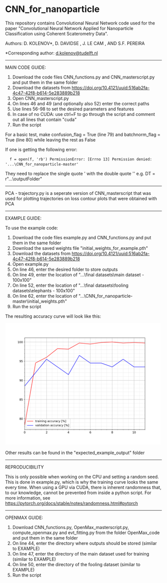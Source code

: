 # CNN_for_nanoparticle
This repository contains Convolutional Neural Network code used for the paper "Convolutional Neural Network Applied for Nanoparticle Classification using Coherent Scaterometry Data". 

Authors: D. KOLENOV*, D. DAVIDSE , J. LE CAM , AND S.F. PEREIRA

*Corresponding author: d.kolenov@tudelft.nl

----------------------------------------------------------------------------------------------------------------------------------

MAIN CODE GUIDE:

1. Download the code files CNN_functions.py and CNN_masterscript.py and put them in the same folder
2. Download the datasets from https://doi.org/10.4121/uuid:516ab2fa-4c47-42f8-b614-5e283889b218
3. Open CNN_masterscript.py
2. On lines 46 and 49 (and optionally also 52) enter the correct paths
3. Use lines 56-98 to set the desired parameters and features
4. In case of no CUDA: use ctrl+F to go through the script and comment out all lines that contain "cuda"
5. Run the script

For a basic test, make confusion_flag = True (line 79) and batchnorm_flag = True (line 80) while leaving the rest as False

If one is getting the following error:
 
      f = open(f, 'rb') PermissionError: [Errno 13] Permission denied: '...\CNN_for_nanoparticle-master'
 
They need to replace the single quote ' with the double quote ''
e.g.
DT = r"...\outputFolder"

----------------------------------------------------------------------------------------------------------------------------------

PCA - trajectory.py is a seperate version of CNN_masterscript that was used for plotting trajectories on loss contour plots that were obtained with PCA

----------------------------------------------------------------------------------------------------------------------------------

EXAMPLE GUIDE:

To use the example code:

1. Download the code files example.py and CNN_functions.py and put them in the same folder
2. Download the saved weights file "initial_weights_for_example.pth"
3. Download the datasets  from https://doi.org/10.4121/uuid:516ab2fa-4c47-42f8-b614-5e283889b218
4. Open example.py
5. On line 46, enter the desired folder to store outputs
6. On line 49, enter the location of "...\final datasets\main dataset - 100x100"
7. On line 52, enter the location of "...\final datasets\fooling datasets\elephants - 100x100"
8. On line 62, enter the location of "...\CNN_for_nanoparticle-master\initial_weights.pth"
9. Run the script

The resulting accuracy curve will look like this:

<img src="https://github.com/ddavidse/CNN_for_nanoparticle/blob/master/expected_example_output/accuracy_curve.png" alt="Your image title" width="500"/>

Other results can be found in the "expected_example_output" folder

----------------------------------------------------------------------------------------------------------------------------------

REPRODUCIBILITY

This is only possible when working on the CPU and setting a random seed. This is done in example.py, which is why the training curve looks the same every time. When using a GPU via CUDA, there is inherent randomness that, to our knowledge, cannot be prevented from inside a python script. For more information, see https://pytorch.org/docs/stable/notes/randomness.html#pytorch

----------------------------------------------------------------------------------------------------------------------------------

OPENMAX GUIDE:

1. Download CNN_functions.py, OpenMax_masterscript.py, compute_openmax.py and evt_fitting.py from the folder OpenMax_code and put them in the same folder
2. On line 44, enter the directory where outputs should be stored (similar to EXAMPLE)
3. On line 47, enter the directory of the main dataset used for training (similar to EXAMPLE)
4. On line 50, enter the directory of the fooling dataset (similar to EXAMPLE)
5. Run the script
